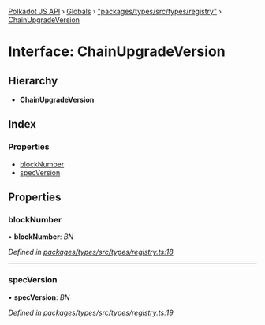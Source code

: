 [Polkadot JS API](../README.md) › [Globals](../globals.md) › ["packages/types/src/types/registry"](../modules/_packages_types_src_types_registry_.md) › [ChainUpgradeVersion](_packages_types_src_types_registry_.chainupgradeversion.md)

# Interface: ChainUpgradeVersion

## Hierarchy

* **ChainUpgradeVersion**

## Index

### Properties

* [blockNumber](_packages_types_src_types_registry_.chainupgradeversion.md#blocknumber)
* [specVersion](_packages_types_src_types_registry_.chainupgradeversion.md#specversion)

## Properties

###  blockNumber

• **blockNumber**: *BN*

*Defined in [packages/types/src/types/registry.ts:18](https://github.com/polkadot-js/api/blob/c10e4d3fc1/packages/types/src/types/registry.ts#L18)*

___

###  specVersion

• **specVersion**: *BN*

*Defined in [packages/types/src/types/registry.ts:19](https://github.com/polkadot-js/api/blob/c10e4d3fc1/packages/types/src/types/registry.ts#L19)*
